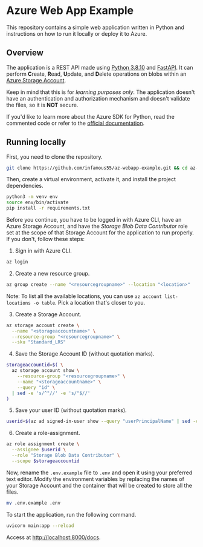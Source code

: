 # Azure Web App Example

This repository contains a simple web application written in Python and instructions on how to run it locally or deploy it to Azure.

## Overview

The application is a REST API made using [Python 3.8.10](https://www.python.org/downloads/release/python-3810/) and [FastAPI](https://fastapi.tiangolo.com/). It can perform **C**reate, **R**ead, **U**pdate, and **D**elete operations on blobs within an [Azure Storage Account](https://learn.microsoft.com/en-us/azure/storage/common/storage-account-overview).

Keep in mind that this is for _learning purposes only_. The application doesn't have an authentication and authorization mechanism and doesn't validate the files, so it is **NOT** secure.

If you'd like to learn more about the Azure SDK for Python, read the commented code or refer to the [official documentation](https://learn.microsoft.com/en-us/azure/developer/python/).

## Running locally

First, you need to clone the repository.

```bash
git clone https://github.com/infamous55/az-webapp-example.git && cd az-webapp-example
```

Then, create a virtual environment, activate it, and install the project dependencies.

```bash
python3 -m venv env
source env/bin/activate
pip install -r requirements.txt
```

Before you continue, you have to be logged in with Azure CLI, have an Azure Storage Account, and have the _Storage Blob Data Contributor_ role set at the scope of that Storage Account for the application to run properly. If you don't, follow these steps:

1. Sign in with Azure CLI.

```bash
az login
```

2. Create a new resource group.

```bash
az group create --name "<resourcegroupname>" --location "<location>"
```

Note: To list all the available locations, you can use `az account list-locations -o table`. Pick a location that's closer to you.

3. Create a Storage Account.

```bash
az storage account create \
  --name "<storageaccountname>" \
  --resource-group "<resourcegroupname>" \
  --sku "Standard_LRS"
```

4. Save the Storage Account ID (without quotation marks).

```bash
storageaccountid=$( \
  az storage account show \
    --resource-group "<resourcegroupname>" \
    --name "<storageaccountname>" \
    --query "id" \
  | sed -e 's/^"//' -e 's/"$//'
)
```

5. Save your user ID (without quotation marks).

```bash
userid=$(az ad signed-in-user show --query "userPrincipalName" | sed -e 's/^"//' -e 's/"$//')
```

6. Create a role-assignment.

```bash
az role assignment create \
  --assignee $userid \
  --role "Storage Blob Data Contributor" \
  --scope $storageaccountid
```

Now, rename the `.env.example` file to `.env` and open it using your preferred text editor. Modify the environment variables by replacing the names of your Storage Account and the container that will be created to store all the files.

```bash
mv .env.example .env
```

To start the application, run the following command.

```bash
uvicorn main:app --reload
```

Access at [http://localhost:8000/docs](http://localhost:8000/docs).
